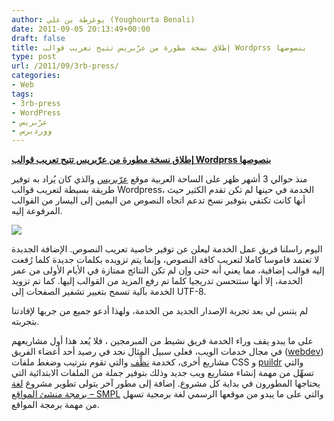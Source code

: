 ```yaml
---
author: يوغرطة بن علي (Youghourta Benali)
date: 2011-09-05 20:13:49+00:00
draft: false
title: إطلاق نسخة مطورة من عرّبريس تتيح تعريب قوالب Wordprss بنصوصها
type: post
url: /2011/09/3rb-press/
categories:
- Web
tags:
- 3rb-press
- WordPress
- عرّبريس
- ووردبرس
---
```


[**إطلاق نسخة مطورة من عرّبريس تتيح تعريب قوالب Wordprss بنصوصها**](http://www.it-scoop.com/2011/09/3rb-press/)




منذ حوالي 3 أشهر ظهر على الساحة العربية موقع [عرّبريس](http://ar-wk.com/3rb-press/) والذي كان يُراد به توفير طريقة بسيطة لتعريب قوالب Wordpress، الخدمة في حينها لم تكن تقدم الكثير حيث أنها كانت تكتفي بتوفير نسخ تدعم اتجاه النصوص من اليمين إلى اليسار من القوالب المرفوعة إليه.




[![](http://www.it-scoop.com/wp-content/uploads/2011/09/3rb-press.png)
](http://www.it-scoop.com/2011/09/3rb-press/)




اليوم راسلنا فريق عمل الخدمة ليعلن عن توفير خاصية تعريب النصوص. الإضافة الجديدة لا تعتمد قاموسا كاملا لتعريب كافة النصوص، وإنما يتم تزويده بكلمات جديدة كلما رُفعت إليه قوالب إضافية، مما يعني أنه حتى وإن لم تكن النتائج ممتازة في الأيام الأولى من عمر الخدمة، إلا أنها ستتحسن تدريجيا كلما تم رفع المزيد من القوالب إليها. كما تم تزويد الخدمة بآلية تسمح بتغيير تشفير الصفحات إلى UTF-8.




لم يتنس لي بعد تجربة الإصدار الجديد من الخدمة، ولهذا أدعو جميع من جربها لإفادتنا بتجربته.




على ما يبدو يقف وراء الخدمة فريق نشيط من المبرمجين ، فلا يُعد هذا أول مشاريعهم في مجال خدمات الويب، فعلى سبيل المثال نجد في رصيد أحد أعضاء الفريق ([webdev](http://web2dev.me/)) مشاريع أخرى، كخدمة [نظِّف](http://ndif.tk/) والتي تقوم بترتيب وضغط ملفات CSS و [puildr](http://puildr.com/) والتي تسهِّل من مهمة إنشاء مشاريع ويب جديد وذلك بتوفير جملة من الملفات الابتدائية التي يحتاجها المطورون في بداية كل مشروع. إضافة إلى مطور آخر يتولى تطوير مشروع [لغة برمجة منشئ المواقع – SMPL](http://smpl-lang.com/) والتي على ما يبدو من موقعها الرسمي لغة برمجية تسهل من مهمة برمجة المواقع.
